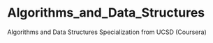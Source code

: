# Algorithms_and_Data_Structures
Algorithms and Data Structures Specialization from UCSD (Coursera)
